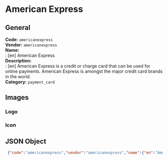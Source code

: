 # American Express 
## General 
**Code:** `americanexpress`  
**Vendor:** `americanexpress`  
**Name:**  
:	[en] American Express  
**Description:**  
: [en] American Express is a credit or charge card that can be used for online payments. American Express is amongst the major credit card brands in the world.    
**Category:** `payment_card`  
## Images 
### Logo 
### Icon 
## JSON Object 
```json
 {"code":"americanexpress","vendor":"americanexpress","name":{"en":"American Express"},"description":{"en":"American Express is a credit or charge card that can be used for online payments. American Express is amongst the major credit card brands in the world. \u00a0"},"countries":null,"category":"payment_card"}```  
